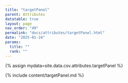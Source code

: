 ```yaml
---
title: "targetPanel"
parent: Attributes
datatable: true
layout: page
nav_order: "49"
permalink: "docs/attributes/targetPanel.html"
date: "2025-01-24"
params:
  title: ""
  rank: ""
---
```

{% assign mydata=site.data.csv.attributes.targetPanel %} 

{% include content/targetPanel.md %}
